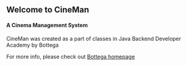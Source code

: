 ## Welcome to CineMan

#### A Cinema Management System

CineMan was created as a part of classes in Java Backend Developer Academy by Bottega

For more info, please check out [Bottega homepage](http://bottega.com.pl)